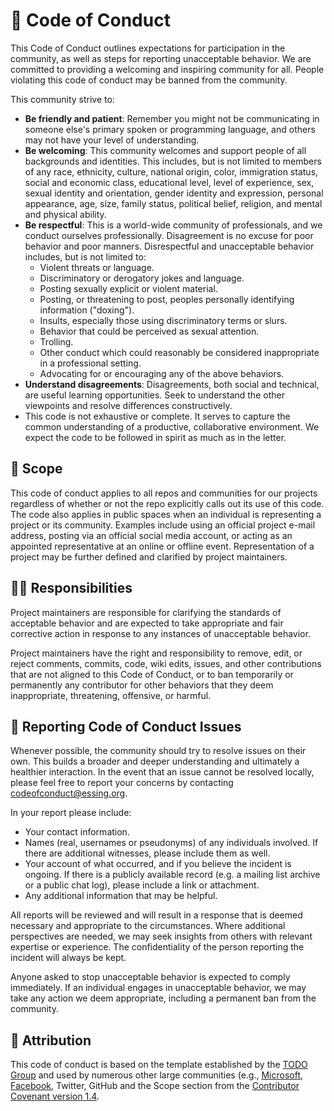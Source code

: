 # :cop: Code of Conduct

This Code of Conduct outlines expectations for participation in the community, as well as steps for reporting unacceptable behavior. We are committed to providing a welcoming and inspiring community for all. People violating this code of conduct may be banned from the community.

This community strive to:

- __Be friendly and patient__: Remember you might not be communicating in someone else's primary spoken or programming language, and others may not have your level of understanding.
- __Be welcoming__: This community welcomes and support people of all backgrounds and identities. This includes, but is not limited to members of any race, ethnicity, culture, national origin, color, immigration status, social and economic class, educational level, level of experience, sex, sexual identity and orientation, gender identity and expression, personal appearance, age, size, family status, political belief, religion, and mental and physical ability.
- __Be respectful__: This is a world-wide community of professionals, and we conduct ourselves professionally. Disagreement is no excuse for poor behavior and poor manners. Disrespectful and unacceptable behavior includes, but is not limited to:
  - Violent threats or language.
  - Discriminatory or derogatory jokes and language.
  - Posting sexually explicit or violent material.
  - Posting, or threatening to post, peoples personally identifying information ("doxing").
  - Insults, especially those using discriminatory terms or slurs.
  - Behavior that could be perceived as sexual attention.
  - Trolling.
  - Other conduct which could reasonably be considered inappropriate in a professional setting.
  - Advocating for or encouraging any of the above behaviors.
- __Understand disagreements__: Disagreements, both social and technical, are useful learning opportunities. Seek to understand the other viewpoints and resolve differences constructively.
- This code is not exhaustive or complete. It serves to capture the common understanding of a productive, collaborative environment. We expect the code to be followed in spirit as much as in the letter.

## :telescope: Scope

This code of conduct applies to all repos and communities for our projects regardless of whether or not the repo explicitly calls out its use of this code. The code also applies in public spaces when an individual is representing a project or its community. Examples include using an official project e-mail address, posting via an official social media account, or acting as an appointed representative at an online or offline event. Representation of a project may be further defined and clarified by project maintainers.

## :man_in_tuxedo: Responsibilities

Project maintainers are responsible for clarifying the standards of acceptable behavior and are expected to take appropriate and fair corrective action in response to any instances of unacceptable behavior.

Project maintainers have the right and responsibility to remove, edit, or reject comments, commits, code, wiki edits, issues, and other contributions that are not aligned to this Code of Conduct, or to ban temporarily or permanently any contributor for other behaviors that they deem inappropriate, threatening, offensive, or harmful.

## :mega: Reporting Code of Conduct Issues

Whenever possible, the community should try to resolve issues on their own. This builds a broader and deeper understanding and ultimately a healthier interaction. In the event that an issue cannot be resolved locally, please feel free to report your concerns by contacting [codeofconduct@essing.org](mailto:codeofconduct@essing.org).

In your report please include:
- Your contact information.
- Names (real, usernames or pseudonyms) of any individuals involved. If there are additional witnesses, please include them as well.
- Your account of what occurred, and if you believe the incident is ongoing. If there is a publicly available record (e.g. a mailing list archive or a public chat log), please include a link or attachment.
- Any additional information that may be helpful.

All reports will be reviewed and will result in a response that is deemed necessary and appropriate to the circumstances. Where additional perspectives are needed, we may seek insights from others with relevant expertise or experience. The confidentiality of the person reporting the incident will always be kept.

Anyone asked to stop unacceptable behavior is expected to comply immediately. If an individual engages in unacceptable behavior, we may take any action we deem appropriate, including a permanent ban from the community.

## :receipt: Attribution

This code of conduct is based on the template established by the [TODO Group](http://todogroup.org/) and used by numerous other large communities (e.g., [Microsoft](https://opensource.microsoft.com/codeofconduct/), [Facebook](https://code.facebook.com/pages/876921332402685/open-source-code-of-conduct), Twitter, GitHub and the Scope section from the [Contributor Covenant version 1.4](http://contributor-covenant.org/version/1/4/).